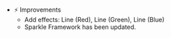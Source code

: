 -   ⚡️ Improvements
    -   Add effects: Line (Red), Line (Green), Line (Blue)
    -   Sparkle Framework has been updated.
